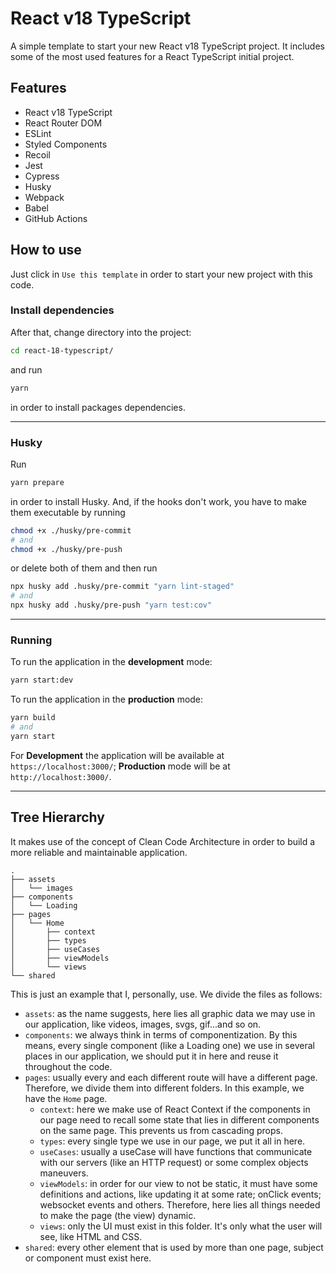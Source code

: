 # React v18 TypeScript
A simple template to start your new React v18 TypeScript project. It includes some of the most used features for a React TypeScript initial project.

## Features
- React v18 TypeScript
- React Router DOM
- ESLint
- Styled Components
- Recoil
- Jest
- Cypress
- Husky
- Webpack
- Babel
- GitHub Actions

## How to use
Just click in `Use this template` in order to start your new project with this code.

### Install dependencies
After that, change directory into the project:
```bash
cd react-18-typescript/
```
and run 
```bash 
yarn
```
in order to install packages dependencies.

---

### Husky
Run 
```bash
yarn prepare
```
in order to install Husky. And, if the hooks don't work, you have to make them executable by running
```bash
chmod +x ./husky/pre-commit
# and
chmod +x ./husky/pre-push
```
or delete both of them and then run
```bash
npx husky add .husky/pre-commit "yarn lint-staged"
# and
npx husky add .husky/pre-push "yarn test:cov"
```
---

### Running
To run the application in the <b>development</b> mode:
```bash
yarn start:dev
```
To run the application in the <b>production</b> mode:
```bash
yarn build
# and
yarn start
```

For <b>Development</b> the application will be available at `https://localhost:3000/`; <b>Production</b> mode will be at `http://localhost:3000/`.

---

## Tree Hierarchy
It makes use of the concept of Clean Code Architecture in order to build a more reliable and maintainable application.

```
.
├── assets
│   └── images
├── components
│   └── Loading
├── pages
│   └── Home
│       ├── context
│       ├── types
│       ├── useCases
│       ├── viewModels
│       └── views
└── shared
```

This is just an example that I, personally, use.
We divide the files as follows:

- `assets`: as the name suggests, here lies all graphic data we may use in our application, like videos, images, svgs, gif...and so on.
- `components`: we always think in terms of componentization. By this means, every single component (like a Loading one) we use in several places in our application, we should put it in here and reuse it throughout the code.
- `pages`: usually every and each different route will have a different page. Therefore, we divide them into different folders. In this example, we have the `Home` page.
  - `context`: here we make use of React Context if the components in our page need to recall some state that lies in different components on the same page. This prevents us from cascading props.
  - `types`: every single type we use in our page, we put it all in here.
  - `useCases`: usually a useCase will have functions that communicate with our servers (like an HTTP request) or some complex objects maneuvers.
  - `viewModels`: in order for our view to not be static, it must have some definitions and actions, like updating it at some rate; onClick events; websocket events and others. Therefore, here lies all things needed to make the page (the view) dynamic.
  - `views`: only the UI must exist in this folder. It's only what the user will see, like HTML and CSS.
- `shared`: every other element that is used by more than one page, subject or component must exist here.